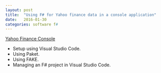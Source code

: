 ```yaml
---
layout: post
title:  "Using F# for Yahoo finance data in a console application"
date:   2016-01-30
categories: software f#
---
```


[Yahoo Finance Console](https://github.com/karlobrien/YahooFinanceConsole)

* Setup using Visual Studio Code.
* Using Paket.
* Using FAKE.
* Managing an F# project in Visual Studio Code.
